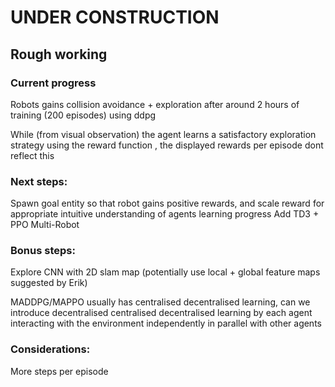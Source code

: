 # UNDER CONSTRUCTION

## Rough working

### Current progress
Robots gains collision avoidance + exploration after around 2 hours of training (200 episodes) using ddpg

While (from visual observation) the agent learns a satisfactory exploration strategy using the reward function , the displayed rewards per episode dont reflect this

### Next steps:

Spawn goal entity so that robot gains positive rewards, and scale reward for appropriate intuitive understanding of agents learning progress
Add TD3 + PPO
Multi-Robot

### Bonus steps:

Explore CNN with 2D slam map (potentially use local + global feature maps suggested by Erik)

MADDPG/MAPPO usually has centralised decentralised learning, can we introduce decentralised centralised decentralised learning by each agent interacting with the environment independently in parallel with other agents

### Considerations:

More steps per episode
